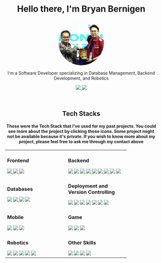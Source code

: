 <div id="header" align="center">
  <h1>Hello there, I'm Bryan Bernigen</h1>
  <img
    src="resources/KRAI-Squared.jpg"
    width="150"
    style="border-radius: 50%"
  />
  <p>
    I'm a Software Developer specializing in Database Management, Backend
    Development, and Robotics
  </p>
</div>
<div id="badges" align="center">
  <a href="https://www.linkedin.com/in/bryanbernigen/">
    <img src="https://skillicons.dev/icons?i=linkedin" />
  </a>
  <a href="https://www.instagram.com/bryanbernigen/">
    <img src="https://skillicons.dev/icons?i=instagram" />
  </a>
</div>
<br><br>
<div>
  <h2 align="center">Tech Stacks</h2>
  <h4 align="center">
    These were the Tech Stack that I've used for my past projects. You could see
    more about the project by clicking those icons. Some project might not be
    available because it's private. If you wish to know more about my project,
    please feel free to ask me through my contact above
  </h4>
  <table align="center" style="width: 80%; table-layout: fixed;">
    <tr>
      <td style="width: 50%;">
        <div>
          <h3>Frontend</h3>
          <a href="https://github.com/bryanbernigen/NgNotify">
            <img src="https://skillicons.dev/icons?i=html" />
          </a>
          <a href="https://github.com/bryanbernigen/NgNotify">
            <img src="https://skillicons.dev/icons?i=css" />
          </a>
          <a href="https://github.com/bryanbernigen/NgNotify">
            <img src="https://skillicons.dev/icons?i=js" />
          </a>
        </div>
      </td>
      <td style="width: 50%;">
        <div>
          <h3>Backend</h3>
          <a href="https://github.com/bryanbernigen/NgNotify" >
            <img src="https://skillicons.dev/icons?i=nodejs" />
          </a>
          <a>
            <img src="https://skillicons.dev/icons?i=django" />
          </a>
          <a href="https://github.com/bryanbernigen/Algeo02-20034">
            <img src="https://skillicons.dev/icons?i=flask" />
          </a>
          <a href="https://github.com/bryanbernigen/NgNotify">
            <img src="https://skillicons.dev/icons?i=php" />
          </a>
          <a>
            <img src="https://skillicons.dev/icons?i=python" />
          </a>
          <a href="https://github.com/bryanbernigen/NgNotify-SOAP">
            <img src="https://skillicons.dev/icons?i=java" />
          </a>
          <a href="https://github.com/bryanbernigen/Tubes3_13520019">
            <img src="https://skillicons.dev/icons?i=golang" />
          </a>
          <a>
            <img src="https://skillicons.dev/icons?i=express" />
          </a>
          <a href="https://github.com/bryanbernigen/NgNotify">
            <img src="https://skillicons.dev/icons?i=redis" />
          </a>
        </div>
      </td>
    </tr>
    <tr>
      <td style="width: 50%;">
        <div>
          <h3>Databases</h3>
          <a>
            <img src="https://skillicons.dev/icons?i=mysql" />
          </a>
          <a href="https://github.com/bryanbernigen/NgNotify">
            <img src="https://skillicons.dev/icons?i=postgres" />
          </a>
          <a>
            <img src="https://skillicons.dev/icons?i=mongodb" />
          </a>
          <a href="https://github.com/bryanbernigen/tvmaze_flutter_app">
            <img src="https://skillicons.dev/icons?i=sqlite" />
          </a>
        </div>
      </td>
      <td style="width: 50%;">
        <div>
          <h3>Deployment and Version Controlling</h3>
          <a>
            <img src="https://skillicons.dev/icons?i=azure" />
          </a>
          <a>
            <img src="https://skillicons.dev/icons?i=gcp" />
          </a>
          <a>
            <img src="https://skillicons.dev/icons?i=docker" />
          </a>
          <a>
            <img src="https://skillicons.dev/icons?i=nginx" />
          </a>
          <a>
            <img src="https://skillicons.dev/icons?i=git" />
          </a>
          <a>
            <img src="https://skillicons.dev/icons?i=github" />
          </a>
          <a>
            <img src="https://skillicons.dev/icons?i=gitlab" />
          </a>
        </div>
      </td>
    </tr>
    <tr>
      <td style="width: 50%;">
        <div>
          <h3>Mobile</h3>
          <a>
            <img src="https://skillicons.dev/icons?i=kotlin" />
          </a>
          <a>
            <img src="https://skillicons.dev/icons?i=flutter" />
          </a>
          <a>
            <img src="https://skillicons.dev/icons?i=dart" />
          </a>
        </div>
      </td>
      <td style="width: 50%;">
        <div>
          <h3>Game</h3>
          <a>
            <img src="https://skillicons.dev/icons?i=unity" />
          </a>
          <a>
            <img src="https://skillicons.dev/icons?i=cs" />
          </a>
          <a>
            <img src="https://skillicons.dev/icons?i=blender" />
          </a>
        </div>
      </td>
    </tr>
    <tr>
      <td style="width: 50%;">
        <div>
          <h3>Robotics</h3>
          <a>
            <img src="https://skillicons.dev/icons?i=arduino" />
          </a>
          <a>
            <img src="https://skillicons.dev/icons?i=c" />
          </a>
          <a>
            <img src="https://skillicons.dev/icons?i=cpp" />
          </a>
          <a>
            <img src="https://skillicons.dev/icons?i=ros" />
          </a>
          <a>
            <img src="https://skillicons.dev/icons?i=cmake" />
          </a>
        </div>
      </td>
      <td style="width: 50%;">
        <div>
          <h3>Other Skills</h3>
          <a>
            <img src="https://skillicons.dev/icons?i=figma" />
          </a>
          <a>
            <img src="https://skillicons.dev/icons?i=linux" />
          </a>
          <a>
            <img src="https://skillicons.dev/icons?i=postman" />
          </a>
          <a>
            <img src="https://skillicons.dev/icons?i=powershell" />
          </a>
        </div>
      </td>
    </tr>
  </table>
</div>
